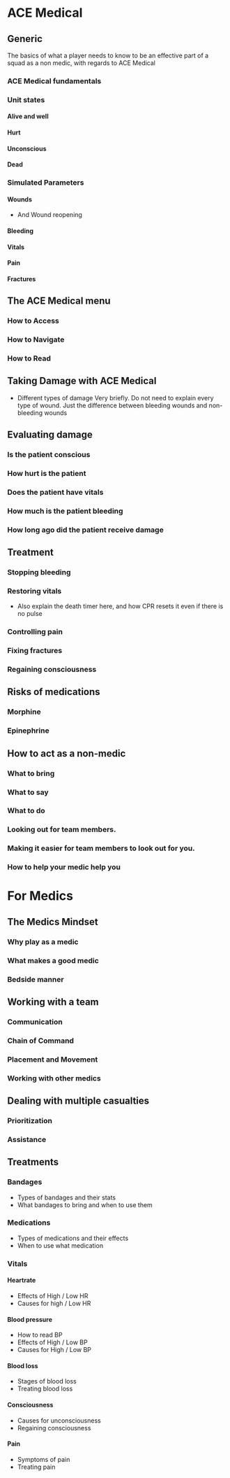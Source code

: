 # ACE Medical
## Generic
The basics of what a player needs to know to be an effective part of a squad as a non medic, with regards to ACE Medical

### ACE Medical fundamentals
### Unit states
#### Alive and well
#### Hurt
#### Unconscious
#### Dead

### Simulated Parameters
#### Wounds
  - And Wound reopening
#### Bleeding
#### Vitals
#### Pain
#### Fractures

## The ACE Medical menu
### How to Access
### How to Navigate
### How to Read
## Taking Damage with ACE Medical
  - Different types of damage Very briefly. Do not need to explain every type of wound. Just the difference between bleeding wounds and non-bleeding wounds

## Evaluating damage
### Is the patient conscious
### How hurt is the patient
### Does the patient have vitals
### How much is the patient bleeding
### How long ago did the patient receive damage

## Treatment
### Stopping bleeding
### Restoring vitals
  - Also explain the death timer here, and how CPR resets it even if there is no pulse
### Controlling pain
### Fixing fractures
### Regaining consciousness

## Risks of medications
### Morphine
### Epinephrine

## How to act as a non-medic
### What to bring
### What to say
### What to do
### Looking out for team members.
### Making it easier for team members to look out for you.
### How to help your medic help you



# For Medics
## The Medics Mindset
### Why play as a medic
### What makes a good medic
### Bedside manner

## Working with a team
### Communication
### Chain of Command
### Placement and Movement
### Working with other medics
## Dealing with multiple casualties
### Prioritization
### Assistance
## Treatments
### Bandages
  - Types of bandages and their stats
  -  What bandages to bring and when to use them
### Medications
  - Types of medications and their effects
  - When to use what medication
### Vitals
#### Heartrate
  - Effects of High / Low HR
  - Causes for high / Low HR
#### Blood pressure
  - How to read BP
  - Effects of High / Low BP
  - Causes for High / Low BP
#### Blood loss
  - Stages of blood loss
  - Treating blood loss
#### Consciousness
  - Causes for unconsciousness
  - Regaining consciousness
#### Pain
  - Symptoms of pain
  - Treating pain


